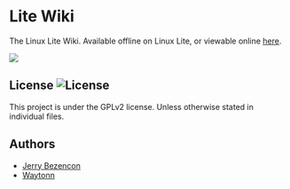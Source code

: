 Lite Wiki
================
The Linux Lite Wiki. Available offline on Linux Lite, or viewable
online [here](https://wiki.linuxliteos.com/).

![](https://imgur.com/6IW04Yi.png)

## License ![License](https://img.shields.io/badge/license-GPLv2-green.svg)
This project is under the GPLv2 license. Unless otherwise stated in individual files.

## Authors
- [Jerry Bezencon](https://github.com/linuxlite/)
- [Waytonn](https://github.com/Waytonn)


